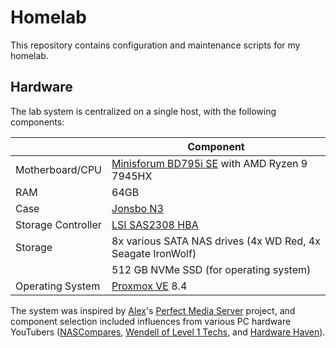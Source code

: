 # Homelab

This repository contains configuration and maintenance scripts for my homelab.

## Hardware

The lab system is centralized on a single host, with the following components:

|   | Component |
| - | --------- |
| Motherboard/CPU | [Minisforum BD795i SE](https://www.amazon.com/dp/B0DQ8WXMKP) with AMD Ryzen 9 7945HX |
| RAM | 64GB |
| Case | [Jonsbo N3](https://www.amazon.com/dp/B0CMVBMVHT) |
| Storage Controller | [LSI SAS2308 HBA](https://www.amazon.com/dp/B0BXPWJLM6) |
| Storage | 8x various SATA NAS drives (4x WD Red, 4x Seagate IronWolf) |
|         | 512 GB NVMe SSD (for operating system) |
| Operating System | [Proxmox VE](https://proxmox.com) 8.4 |

The system was inspired by [Alex](https://github.com/IronicBadger/pms-wiki)'s [Perfect Media Server](https://perfectmediaserver.com) project, and component selection included influences from various PC hardware YouTubers ([NASCompares](https://www.youtube.com/@nascompares), [Wendell of Level 1 Techs](https://youtu.be/M0p8HMeO_WI), and [Hardware Haven](https://youtu.be/i3G_LvowBkI)).

